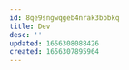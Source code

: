 ```yaml
---
id: 8qe9sngwqgeb4nrak3bbbkq
title: Dev
desc: ''
updated: 1656308088426
created: 1656307895964
---
```


